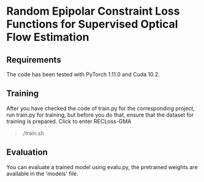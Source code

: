 # Random Epipolar Constraint Loss Functions for Supervised Optical Flow Estimation
## Requirements
The code has been tested with PyTorch 1.11.0 and Cuda 10.2.
## Training
After you have checked the code of train.py for the corresponding project, run train.py for training, but before you do that, ensure that the dataset for training is prepared.
Click to enter RECLoss-GMA
> ./train.sh
## Evaluation
You can evaluate a trained model using evalu.py, the pretrained weights are available in the 'models' file.
